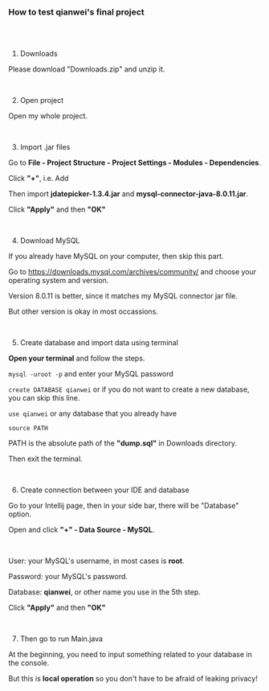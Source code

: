 ### How to test qianwei's final project

<br>
<br>

1. Downloads

Please download "Downloads.zip" and unzip it.

<br>

2. Open project

Open my whole project.

<br>

3. Import .jar files

Go to **File - Project Structure - Project Settings - Modules - Dependencies**.

Click **"+"**, i.e. Add

Then import **jdatepicker-1.3.4.jar** and **mysql-connector-java-8.0.11.jar**.

Click **"Apply"** and then **"OK"**

<br>

4. Download MySQL

If you already have MySQL on your computer, then skip this part.

Go to https://downloads.mysql.com/archives/community/ and choose your operating system and version.

Version 8.0.11 is better, since it matches my MySQL connector jar file.

But other version is okay in most occassions.

<br>

5. Create database and import data using terminal

**Open your terminal** and follow the steps.

`mysql -uroot -p` and enter your MySQL password

`create DATABASE qianwei` or if you do not want to create a new database, you can skip this line.

`use qianwei` or any database that you already have

`source PATH`

PATH is the absolute path of the **"dump.sql"** in Downloads directory.

Then exit the terminal.

<br>

6. Create connection between your IDE and database

Go to your Intellij page, then in your side bar, there will be "Database" option.

Open and click **"+" - Data Source - MySQL**.

<br>

User: your MySQL's username, in most cases is **root**.

Password: your MySQL's password.

Database: **qianwei**, or other name you use in the 5th step.

Click **"Apply"** and then **"OK"**

<br>

7. Then go to run Main.java

At the beginning, you need to input something related to your database in the console.

But this is **local operation** so you don't have to be afraid of leaking privacy!
